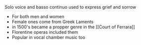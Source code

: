 Solo voice and basso continuo used to express grief and sorrow 
- For both men and women 
- Female ones come from Greek Laments
- in 1500's became a propper genre in the [[Court of Ferrara]]
- Florentine operas included them
- Popular in vocal chamber music too